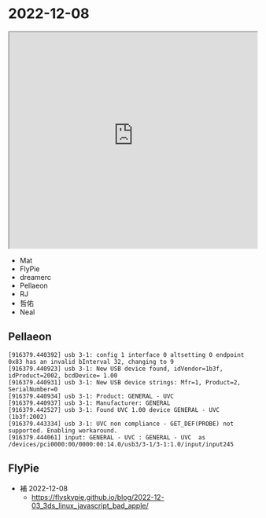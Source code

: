 # 2022-12-08

<iframe src="https://photos.hackingthursday.org/2022/2022-12-08" width="100%" height="440px"></iframe>

- Mat
- FlyPie
- dreamerc
- Pellaeon
- RJ
- 哲佑
- Neal


## Pellaeon

```
[916379.440392] usb 3-1: config 1 interface 0 altsetting 0 endpoint 0x83 has an invalid bInterval 32, changing to 9
[916379.440923] usb 3-1: New USB device found, idVendor=1b3f, idProduct=2002, bcdDevice= 1.00
[916379.440931] usb 3-1: New USB device strings: Mfr=1, Product=2, SerialNumber=0
[916379.440934] usb 3-1: Product: GENERAL - UVC 
[916379.440937] usb 3-1: Manufacturer: GENERAL
[916379.442527] usb 3-1: Found UVC 1.00 device GENERAL - UVC  (1b3f:2002)
[916379.443334] usb 3-1: UVC non compliance - GET_DEF(PROBE) not supported. Enabling workaround.
[916379.444061] input: GENERAL - UVC : GENERAL - UVC  as /devices/pci0000:00/0000:00:14.0/usb3/3-1/3-1:1.0/input/input245
```


## FlyPie

- 補 2022-12-08
  - https://flyskypie.github.io/blog/2022-12-03_3ds_linux_javascript_bad_apple/
